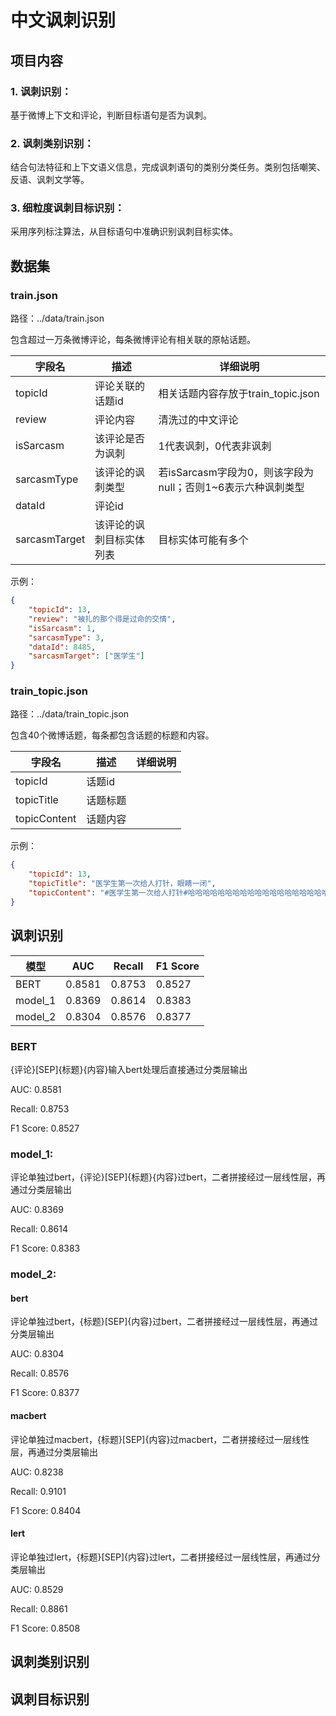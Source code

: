 # 中文讽刺识别

[//]: # (代码会上传至kaggle，无需配置，可直接点击运行。)

[//]: # ()
[//]: # (notebook链接:)

[//]: # ()
[//]: # ([baseline]&#40;https://www.kaggle.com/code/jiachuyan/sarcasmdetection-chinese&#41;)

[//]: # (（三个baseline）)

[//]: # ()
[//]: # ([detect]&#40;https://www.kaggle.com/code/jiachuyan/sarcasm-detect&#41;)

[//]: # (（讽刺识别任务）)

[//]: # ()
[//]: # ([classify]&#40;https://www.kaggle.com/code/jiachuyan/sarcasm-classify&#41;)

[//]: # (（讽刺分类任务）)

[//]: # ()
[//]: # ([identify]&#40;https://www.kaggle.com/code/jiachuyan/sarcasm-identify&#41;)

[//]: # (（讽刺目标识别任务）)

## 项目内容

### 1. 讽刺识别：
基于微博上下文和评论，判断目标语句是否为讽刺。
### 2. 讽刺类别识别：
结合句法特征和上下文语义信息，完成讽刺语句的类别分类任务。类别包括嘲笑、反语、讽刺文学等。
### 3. 细粒度讽刺目标识别：
采用序列标注算法，从目标语句中准确识别讽刺目标实体。

## 数据集

### train.json
路径：../data/train.json

包含超过一万条微博评论，每条微博评论有相关联的原帖话题。

| 字段名           | 描述           | 详细说明                                   |
|---------------|--------------|----------------------------------------|
| topicId       | 评论关联的话题id    | 相关话题内容存放于train_topic.json              |
| review        | 评论内容         | 清洗过的中文评论                               |
| isSarcasm     | 该评论是否为讽刺     | 1代表讽刺，0代表非讽刺                           |
| sarcasmType   | 该评论的讽刺类型     | 若isSarcasm字段为0，则该字段为null；否则1~6表示六种讽刺类型 |
| dataId        | 评论id         |                                        |
| sarcasmTarget | 该评论的讽刺目标实体列表 | 目标实体可能有多个                              |

示例：
```json
{   
    "topicId": 13, 
    "review": "被扎的那个得是过命的交情", 
    "isSarcasm": 1, 
    "sarcasmType": 3, 
    "dataId": 8485, 
    "sarcasmTarget": ["医学生"]
}
```

### train_topic.json
路径：../data/train_topic.json

包含40个微博话题，每条都包含话题的标题和内容。

| 字段名          | 描述   | 详细说明 |
|--------------|------|------|
| topicId      | 话题id |      |
| topicTitle   | 话题标题 |      |
| topicContent | 话题内容 |      |

示例：
```json
{
    "topicId": 13, 
    "topicTitle": "医学生第一次给人打针，眼睛一闭", 
    "topicContent": "#医学生第一次给人打针#哈哈哈哈哈哈哈哈哈哈哈哈哈哈哈哈哈哈哈哈“眼睛一闭”可还行。"
}
```


## 讽刺识别

| 模型     | AUC    | Recall | F1 Score |
|---------|--------|--------|----------|
| BERT    | 0.8581 | 0.8753 | 0.8527   |
| model_1 | 0.8369 | 0.8614 | 0.8383   |
| model_2 | 0.8304 | 0.8576 | 0.8377   |

### BERT

{评论}[SEP]{标题}{内容}输入bert处理后直接通过分类层输出

AUC: 0.8581

Recall: 0.8753

F1 Score: 0.8527

### model_1:

评论单独过bert，{评论}[SEP]{标题}{内容}过bert，二者拼接经过一层线性层，再通过分类层输出

AUC: 0.8369

Recall: 0.8614

F1 Score: 0.8383

### model_2:

#### bert
评论单独过bert，{标题}[SEP]{内容}过bert，二者拼接经过一层线性层，再通过分类层输出

AUC: 0.8304

Recall: 0.8576

F1 Score: 0.8377

#### macbert

评论单独过macbert，{标题}[SEP]{内容}过macbert，二者拼接经过一层线性层，再通过分类层输出

AUC: 0.8238

Recall: 0.9101

F1 Score: 0.8404

#### lert

评论单独过lert，{标题}[SEP]{内容}过lert，二者拼接经过一层线性层，再通过分类层输出

AUC: 0.8529

Recall: 0.8861

F1 Score: 0.8508

## 讽刺类别识别

## 讽刺目标识别

